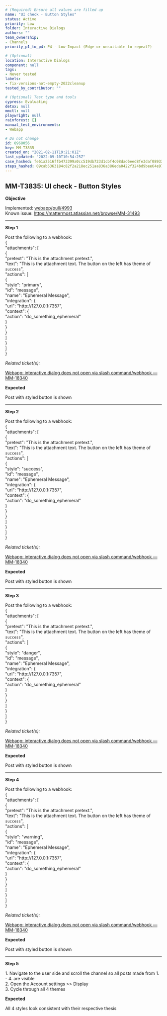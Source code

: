 ```yaml
---
# (Required) Ensure all values are filled up
name: "UI check - Button Styles"
status: Active
priority: Low
folder: Interactive Dialogs
authors: ""
team_ownership:
- Channels
priority_p1_to_p4: P4 - Low-Impact (Edge or unsuitable to repeat?)

# (Optional)
location: Interactive Dialogs
component: null
tags:
- Never tested
labels:
- fix-versions-not-empty-2022cleanup
tested_by_contributor: ""

# (Optional) Test type and tools
cypress: Evaluating
detox: null
mmctl: null
playwright: null
rainforest: []
manual_test_environments:
- Webapp

# Do not change
id: 8968056
key: MM-T3835
created_on: "2021-02-11T19:21:01Z"
last_updated: "2022-09-10T10:54:25Z"
case_hashed: fe61a2516ffb473399a0cc519db723d1cbf4c08dad6eed8fe3daf089338e865bfe7309518f29ef164fe73f89bbbd7068
steps_hashed: 09cab5363184c82f2a218ec251aa836a386eda0422f324bd9bee64e9749eb9f73607200501c693b80dd351ece2632d77
---
```


<!-- (Auto-generated) Based on frontmatter's "key" and "name" -->

## MM-T3835: UI check - Button Styles

**Objective**

Implemented: [webapp/pull/4993](https://github.com/mattermost/mattermost-webapp/pull/4993)\
Known issue: <https://mattermost.atlassian.net/browse/MM-31493>

---

**Step 1**

Post the following to a webhook:\
{\
"attachments": \[\
{\
"pretext": "This is the attachment pretext.",\
"text": "This is the attachment text. The button on the left has theme of `success`",\
"actions": \[\
{\
"style": "primary",\
"id": "message",\
"name": "Ephemeral Message",\
"integration": {\
"url": "http\://127.0.0.1:7357",\
"context": {\
"action": "do\_something\_ephemeral"\
}\
}\
}\
]\
}\
]\
}

_Related ticket(s):_

[Webapp: interactive dialog does not open via slash command/webhook — MM-18340](https://mattermost.atlassian.net/browse/MM-18340)

**Expected**

Post with styled button is shown

---

**Step 2**

Post the following to a webhook:\
{\
"attachments": \[\
{\
"pretext": "This is the attachment pretext.",\
"text": "This is the attachment text. The button on the left has theme of `success`",\
"actions": \[\
{\
"style": "success",\
"id": "message",\
"name": "Ephemeral Message",\
"integration": {\
"url": "http\://127.0.0.1:7357",\
"context": {\
"action": "do\_something\_ephemeral"\
}\
}\
}\
]\
}\
]\
}

_Related ticket(s):_

[Webapp: interactive dialog does not open via slash command/webhook — MM-18340](https://mattermost.atlassian.net/browse/MM-18340)

**Expected**

Post with styled button is shown

---

**Step 3**

Post the following to a webhook:\
{\
"attachments": \[\
{\
"pretext": "This is the attachment pretext.",\
"text": "This is the attachment text. The button on the left has theme of `success`",\
"actions": \[\
{\
"style": "danger",\
"id": "message",\
"name": "Ephemeral Message",\
"integration": {\
"url": "http\://127.0.0.1:7357",\
"context": {\
"action": "do\_something\_ephemeral"\
}\
}\
}\
]\
}\
]\
}

_Related ticket(s):_

[Webapp: interactive dialog does not open via slash command/webhook — MM-18340](https://mattermost.atlassian.net/browse/MM-18340)

**Expected**

Post with styled button is shown

---

**Step 4**

Post the following to a webhook:\
{\
"attachments": \[\
{\
"pretext": "This is the attachment pretext.",\
"text": "This is the attachment text. The button on the left has theme of `success`",\
"actions": \[\
{\
"style": "warning",\
"id": "message",\
"name": "Ephemeral Message",\
"integration": {\
"url": "http\://127.0.0.1:7357",\
"context": {\
"action": "do\_something\_ephemeral"\
}\
}\
}\
]\
}\
]\
}

_Related ticket(s):_

[Webapp: interactive dialog does not open via slash command/webhook — MM-18340](https://mattermost.atlassian.net/browse/MM-18340)

**Expected**

Post with styled button is shown

---

**Step 5**

1\. Navigate to the user side and scroll the channel so all posts made from 1. - 4. are visible\
2\. Open the Account settings >> Display\
3\. Cycle through all 4 themes

**Expected**

All 4 styles look consistent with their respective thesis

